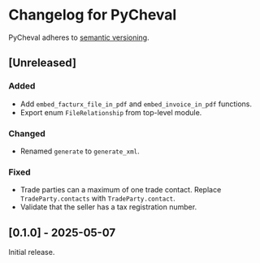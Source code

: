 # Changelog for PyCheval

PyCheval adheres to [semantic versioning](https://semver.org/).

## [Unreleased]

### Added

- Add `embed_facturx_file_in_pdf` and `embed_invoice_in_pdf` functions.
- Export enum `FileRelationship` from top-level module.

### Changed

- Renamed `generate` to `generate_xml`.

### Fixed

- Trade parties can a maximum of one trade contact. Replace
  `TradeParty.contacts` with `TradeParty.contact`.
- Validate that the seller has a tax registration number.

## [0.1.0] - 2025-05-07

Initial release.
